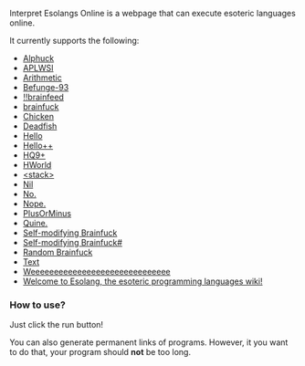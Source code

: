 Interpret Esolangs Online is a webpage that can execute esoteric languages online.

It currently supports the following:
* [Alphuck](https://esolangs.org/wiki/Alphuck)
* [APLWSI](https://esolangs.org/wiki/APLWSI)
* [Arithmetic](https://esolangs.org/wiki/Arithmetic)
* [Befunge-93](https://esolangs.org/wiki/Befunge)
* [!!brainfeed](https://esolangs.org/wiki/!!brainfeed)
* [brainfuck](https://esolangs.org/wiki/brainfuck)
* [Chicken](https://esolangs.org/wiki/Chicken)
* [Deadfish](https://esolangs.org/wiki/Deadfish)
* [Hello](https://esolangs.org/wiki/Hello)
* [Hello++](https://esolangs.org/wiki/Hello%2B%2B)
* [HQ9+](https://esolangs.org/wiki/HQ9%2B)
* [HWorld](https://esolangs.org/wiki/HWorld)
* [&lt;stack&gt;](https://esolangs.org/wiki/LstackG)
* [Nil](https://esolangs.org/wiki/Nil)
* [No.](https://esolangs.org/wiki/No%2E)
* [Nope.](https://esolangs.org/wiki/Nope%2E)
* [PlusOrMinus](https://esolangs.org/wiki/PlusOrMinus)
* [Quine.](https://esolangs.org/wiki/Quine_(programming_language))
* [Self-modifying Brainfuck](https://esolangs.org/wiki/Self-modifying_Brainfuck)
* [Self-modifying Brainfuck#](https://esolangs.org/wiki/Self-modifying_Brainfuck_Sharp)
* [Random Brainfuck](https://esolangs.org/wiki/Random_Brainfuck)
* [Text](https://esolangs.org/wiki/Text)
* [Weeeeeeeeeeeeeeeeeeeeeeeeeeeeee](https://esolangs.org/wiki/Weeeeeeeeeeeeeeeeeeeeeeeeeeeeee)
* [Welcome to Esolang, the esoteric programming languages wiki!](https://esolangs.org/wiki/Welcome_to_Esolang,_the_esoteric_programming_languages_wiki!)

### How to use?
Just click the run button!

You can also generate permanent links of programs. However, it you want to do that, your program should **not** be too long.
